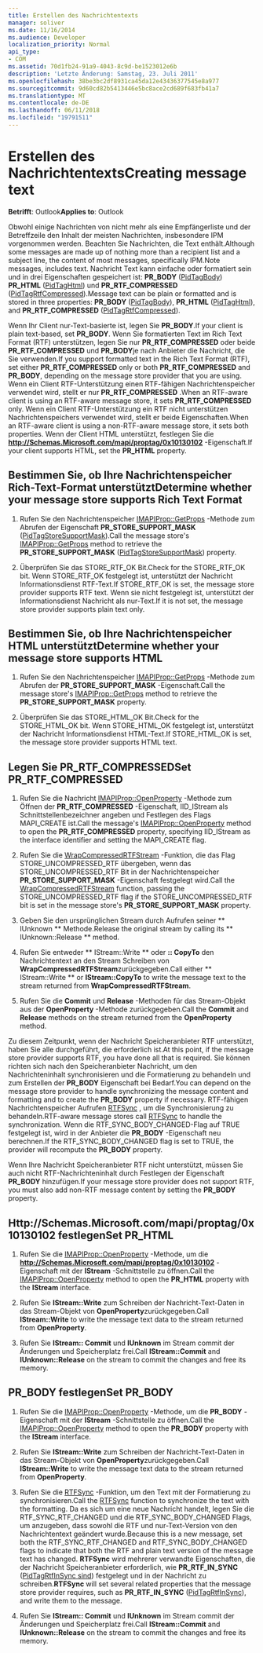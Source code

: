 ```yaml
---
title: Erstellen des Nachrichtentexts
manager: soliver
ms.date: 11/16/2014
ms.audience: Developer
localization_priority: Normal
api_type:
- COM
ms.assetid: 70d1fb24-91a9-4043-8c9d-be1523012e6b
description: 'Letzte Änderung: Samstag, 23. Juli 2011'
ms.openlocfilehash: 38be3bc2df8931ca45da12e43436377545e8a977
ms.sourcegitcommit: 9d60cd82b5413446e5bc8ace2cd689f683fb41a7
ms.translationtype: MT
ms.contentlocale: de-DE
ms.lasthandoff: 06/11/2018
ms.locfileid: "19791511"
---
```

# <a name="creating-message-text"></a><span data-ttu-id="35c5f-103">Erstellen des Nachrichtentexts</span><span class="sxs-lookup"><span data-stu-id="35c5f-103">Creating message text</span></span>

<span data-ttu-id="35c5f-104">**Betrifft**: Outlook</span><span class="sxs-lookup"><span data-stu-id="35c5f-104">**Applies to**: Outlook</span></span> 
  
<span data-ttu-id="35c5f-105">Obwohl einige Nachrichten von nicht mehr als eine Empfängerliste und der Betreffzeile den Inhalt der meisten Nachrichten, insbesondere IPM vorgenommen werden. Beachten Sie Nachrichten, die Text enthält.</span><span class="sxs-lookup"><span data-stu-id="35c5f-105">Although some messages are made up of nothing more than a recipient list and a subject line, the content of most messages, specifically IPM.Note messages, includes text.</span></span> <span data-ttu-id="35c5f-106">Nachricht Text kann einfache oder formatiert sein und in drei Eigenschaften gespeichert ist: **PR\_BODY** ([PidTagBody](pidtagbody-canonical-property.md)) **PR\_HTML** ([PidTagHtml](pidtaghtml-canonical-property.md)) und **PR_RTF_COMPRESSED** ([PidTagRtfCompressed](pidtagrtfcompressed-canonical-property.md)).</span><span class="sxs-lookup"><span data-stu-id="35c5f-106">Message text can be plain or formatted and is stored in three properties: **PR\_BODY** ([PidTagBody](pidtagbody-canonical-property.md)), **PR\_HTML** ([PidTagHtml](pidtaghtml-canonical-property.md)), and **PR_RTF_COMPRESSED** ([PidTagRtfCompressed](pidtagrtfcompressed-canonical-property.md)).</span></span> 

<span data-ttu-id="35c5f-107">Wenn Ihr Client nur-Text-basierte ist, legen Sie **PR\_BODY**.</span><span class="sxs-lookup"><span data-stu-id="35c5f-107">If your client is plain text-based, set **PR\_BODY**.</span></span> <span data-ttu-id="35c5f-108">Wenn Sie formatierten Text im Rich Text Format (RTF) unterstützen, legen Sie nur **PR_RTF_COMPRESSED** oder beide **PR_RTF_COMPRESSED** und **PR\_BODY**je nach Anbieter die Nachricht, die Sie verwenden.</span><span class="sxs-lookup"><span data-stu-id="35c5f-108">If you support formatted text in the Rich Text Format (RTF), set either **PR_RTF_COMPRESSED** only or both **PR_RTF_COMPRESSED** and **PR\_BODY**, depending on the message store provider that you are using.</span></span> <span data-ttu-id="35c5f-109">Wenn ein Client RTF-Unterstützung einen RTF-fähigen Nachrichtenspeicher verwendet wird, stellt er nur **PR_RTF_COMPRESSED** .</span><span class="sxs-lookup"><span data-stu-id="35c5f-109">When an RTF-aware client is using an RTF-aware message store, it sets **PR_RTF_COMPRESSED** only.</span></span> <span data-ttu-id="35c5f-110">Wenn ein Client RTF-Unterstützung ein RTF nicht unterstützen Nachrichtenspeichers verwendet wird, stellt er beide Eigenschaften.</span><span class="sxs-lookup"><span data-stu-id="35c5f-110">When an RTF-aware client is using a non-RTF-aware message store, it sets both properties.</span></span> <span data-ttu-id="35c5f-111">Wenn der Client HTML unterstützt, festlegen Sie die **http://Schemas.Microsoft.com/mapi/proptag/0x10130102** -Eigenschaft.</span><span class="sxs-lookup"><span data-stu-id="35c5f-111">If your client supports HTML, set the **PR_HTML** property.</span></span> 
  
## <a name="determine-whether-your-message-store-supports-rich-text-format"></a><span data-ttu-id="35c5f-112">Bestimmen Sie, ob Ihre Nachrichtenspeicher Rich-Text-Format unterstützt</span><span class="sxs-lookup"><span data-stu-id="35c5f-112">Determine whether your message store supports Rich Text Format</span></span>
  
1. <span data-ttu-id="35c5f-113">Rufen Sie den Nachrichtenspeicher [IMAPIProp::GetProps](imapiprop-getprops.md) -Methode zum Abrufen der Eigenschaft **PR_STORE_SUPPORT_MASK** ([PidTagStoreSupportMask](pidtagstoresupportmask-canonical-property.md)).</span><span class="sxs-lookup"><span data-stu-id="35c5f-113">Call the message store's [IMAPIProp::GetProps](imapiprop-getprops.md) method to retrieve the **PR_STORE_SUPPORT_MASK** ([PidTagStoreSupportMask](pidtagstoresupportmask-canonical-property.md)) property.</span></span>
    
2. <span data-ttu-id="35c5f-114">Überprüfen Sie das STORE_RTF_OK Bit.</span><span class="sxs-lookup"><span data-stu-id="35c5f-114">Check for the STORE_RTF_OK bit.</span></span> <span data-ttu-id="35c5f-115">Wenn STORE_RTF_OK festgelegt ist, unterstützt der Nachricht Informationsdienst RTF-Text.</span><span class="sxs-lookup"><span data-stu-id="35c5f-115">If STORE_RTF_OK is set, the message store provider supports RTF text.</span></span> <span data-ttu-id="35c5f-116">Wenn sie nicht festgelegt ist, unterstützt der Informationsdienst Nachricht als nur-Text.</span><span class="sxs-lookup"><span data-stu-id="35c5f-116">If it is not set, the message store provider supports plain text only.</span></span>
    
## <a name="determine-whether-your-message-store-supports-html"></a><span data-ttu-id="35c5f-117">Bestimmen Sie, ob Ihre Nachrichtenspeicher HTML unterstützt</span><span class="sxs-lookup"><span data-stu-id="35c5f-117">Determine whether your message store supports HTML</span></span>
  
1. <span data-ttu-id="35c5f-118">Rufen Sie den Nachrichtenspeicher [IMAPIProp::GetProps](imapiprop-getprops.md) -Methode zum Abrufen der **PR_STORE_SUPPORT_MASK** -Eigenschaft.</span><span class="sxs-lookup"><span data-stu-id="35c5f-118">Call the message store's [IMAPIProp::GetProps](imapiprop-getprops.md) method to retrieve the **PR_STORE_SUPPORT_MASK** property.</span></span> 
    
2. <span data-ttu-id="35c5f-119">Überprüfen Sie das STORE_HTML_OK Bit.</span><span class="sxs-lookup"><span data-stu-id="35c5f-119">Check for the STORE_HTML_OK bit.</span></span> <span data-ttu-id="35c5f-120">Wenn STORE_HTML_OK festgelegt ist, unterstützt der Nachricht Informationsdienst HTML-Text.</span><span class="sxs-lookup"><span data-stu-id="35c5f-120">If STORE_HTML_OK is set, the message store provider supports HTML text.</span></span> 
    
## <a name="set-prrtfcompressed"></a><span data-ttu-id="35c5f-121">Legen Sie PR\_RTF_COMPRESSED</span><span class="sxs-lookup"><span data-stu-id="35c5f-121">Set PR\_RTF_COMPRESSED</span></span>
  
1. <span data-ttu-id="35c5f-122">Rufen Sie die Nachricht [IMAPIProp::OpenProperty](imapiprop-openproperty.md) -Methode zum Öffnen der **PR_RTF_COMPRESSED** -Eigenschaft, IID_IStream als Schnittstellenbezeichner angeben und Festlegen des Flags MAPI_CREATE ist.</span><span class="sxs-lookup"><span data-stu-id="35c5f-122">Call the message's [IMAPIProp::OpenProperty](imapiprop-openproperty.md) method to open the **PR_RTF_COMPRESSED** property, specifying IID_IStream as the interface identifier and setting the MAPI_CREATE flag.</span></span> 
    
2. <span data-ttu-id="35c5f-123">Rufen Sie die [WrapCompressedRTFStream](wrapcompressedrtfstream.md) -Funktion, die das Flag STORE_UNCOMPRESSED_RTF übergeben, wenn das STORE_UNCOMPRESSED_RTF Bit in der Nachrichtenspeicher **PR_STORE_SUPPORT_MASK** -Eigenschaft festgelegt wird.</span><span class="sxs-lookup"><span data-stu-id="35c5f-123">Call the [WrapCompressedRTFStream](wrapcompressedrtfstream.md) function, passing the STORE_UNCOMPRESSED_RTF flag if the STORE_UNCOMPRESSED_RTF bit is set in the message store's **PR_STORE_SUPPORT_MASK** property.</span></span> 
    
3. <span data-ttu-id="35c5f-124">Geben Sie den ursprünglichen Stream durch Aufrufen seiner ** IUnknown ** Methode.</span><span class="sxs-lookup"><span data-stu-id="35c5f-124">Release the original stream by calling its ** IUnknown::Release ** method.</span></span> 
    
4. <span data-ttu-id="35c5f-125">Rufen Sie entweder ** IStream::Write ** oder **:: CopyTo** den Nachrichtentext an den Stream Schreiben von **WrapCompressedRTFStream**zurückgegeben.</span><span class="sxs-lookup"><span data-stu-id="35c5f-125">Call either ** IStream::Write ** or **IStream::CopyTo** to write the message text to the stream returned from **WrapCompressedRTFStream**.</span></span>
    
5. <span data-ttu-id="35c5f-126">Rufen Sie die **Commit** und **Release** -Methoden für das Stream-Objekt aus der **OpenProperty** -Methode zurückgegeben.</span><span class="sxs-lookup"><span data-stu-id="35c5f-126">Call the **Commit** and **Release** methods on the stream returned from the **OpenProperty** method.</span></span> 
    
<span data-ttu-id="35c5f-127">Zu diesem Zeitpunkt, wenn der Nachricht Speicheranbieter RTF unterstützt, haben Sie alle durchgeführt, die erforderlich ist.</span><span class="sxs-lookup"><span data-stu-id="35c5f-127">At this point, if the message store provider supports RTF, you have done all that is required.</span></span> <span data-ttu-id="35c5f-128">Sie können richten sich nach den Speicheranbieter Nachricht, um den Nachrichteninhalt synchronisieren und die Formatierung zu behandeln und zum Erstellen der **PR\_BODY** Eigenschaft bei Bedarf.</span><span class="sxs-lookup"><span data-stu-id="35c5f-128">You can depend on the message store provider to handle synchronizing the message content and formatting and to create the **PR\_BODY** property if necessary.</span></span> <span data-ttu-id="35c5f-129">RTF-fähigen Nachrichtenspeicher Aufrufen [RTFSync](rtfsync.md) , um die Synchronisierung zu behandeln.</span><span class="sxs-lookup"><span data-stu-id="35c5f-129">RTF-aware message stores call [RTFSync](rtfsync.md) to handle the synchronization.</span></span> <span data-ttu-id="35c5f-130">Wenn die RTF\_SYNC_BODY_CHANGED-Flag auf TRUE festgelegt ist, wird in der Anbieter die **PR_BODY** -Eigenschaft neu berechnen.</span><span class="sxs-lookup"><span data-stu-id="35c5f-130">If the RTF\_SYNC_BODY_CHANGED flag is set to TRUE, the provider will recompute the **PR_BODY** property.</span></span> 
  
<span data-ttu-id="35c5f-131">Wenn Ihre Nachricht Speicheranbieter RTF nicht unterstützt, müssen Sie auch nicht RTF-Nachrichteninhalt durch Festlegen der Eigenschaft **PR_BODY** hinzufügen.</span><span class="sxs-lookup"><span data-stu-id="35c5f-131">If your message store provider does not support RTF, you must also add non-RTF message content by setting the **PR_BODY** property.</span></span> 
  
## <a name="set-prhtml"></a><span data-ttu-id="35c5f-132">Http://Schemas.Microsoft.com/mapi/proptag/0x10130102 festlegen</span><span class="sxs-lookup"><span data-stu-id="35c5f-132">Set PR_HTML</span></span>
  
1. <span data-ttu-id="35c5f-133">Rufen Sie die [IMAPIProp::OpenProperty](imapiprop-openproperty.md) -Methode, um die **http://Schemas.Microsoft.com/mapi/proptag/0x10130102** -Eigenschaft mit der **IStream** -Schnittstelle zu öffnen.</span><span class="sxs-lookup"><span data-stu-id="35c5f-133">Call the [IMAPIProp::OpenProperty](imapiprop-openproperty.md) method to open the **PR_HTML** property with the **IStream** interface.</span></span> 
    
2. <span data-ttu-id="35c5f-134">Rufen Sie **IStream::Write** zum Schreiben der Nachricht-Text-Daten in das Stream-Objekt von **OpenProperty**zurückgegeben.</span><span class="sxs-lookup"><span data-stu-id="35c5f-134">Call **IStream::Write** to write the message text data to the stream returned from **OpenProperty**.</span></span> 
    
3. <span data-ttu-id="35c5f-135">Rufen Sie **IStream:: Commit** und **IUnknown** im Stream commit der Änderungen und Speicherplatz frei.</span><span class="sxs-lookup"><span data-stu-id="35c5f-135">Call **IStream::Commit** and **IUnknown::Release** on the stream to commit the changes and free its memory.</span></span> 
    
## <a name="set-prbody"></a><span data-ttu-id="35c5f-136">PR_BODY festlegen</span><span class="sxs-lookup"><span data-stu-id="35c5f-136">Set PR_BODY</span></span>
  
1. <span data-ttu-id="35c5f-137">Rufen Sie die [IMAPIProp::OpenProperty](imapiprop-openproperty.md) -Methode, um die **PR_BODY** -Eigenschaft mit der **IStream** -Schnittstelle zu öffnen.</span><span class="sxs-lookup"><span data-stu-id="35c5f-137">Call the [IMAPIProp::OpenProperty](imapiprop-openproperty.md) method to open the **PR_BODY** property with the **IStream** interface.</span></span> 
    
2. <span data-ttu-id="35c5f-138">Rufen Sie **IStream::Write** zum Schreiben der Nachricht-Text-Daten in das Stream-Objekt von **OpenProperty**zurückgegeben.</span><span class="sxs-lookup"><span data-stu-id="35c5f-138">Call **IStream::Write** to write the message text data to the stream returned from **OpenProperty**.</span></span> 
    
3. <span data-ttu-id="35c5f-139">Rufen Sie die [RTFSync](rtfsync.md) -Funktion, um den Text mit der Formatierung zu synchronisieren.</span><span class="sxs-lookup"><span data-stu-id="35c5f-139">Call the [RTFSync](rtfsync.md) function to synchronize the text with the formatting.</span></span> <span data-ttu-id="35c5f-140">Da es sich um eine neue Nachricht handelt, legen Sie die RTF_SYNC_RTF_CHANGED und die RTF_SYNC_BODY_CHANGED Flags, um anzugeben, dass sowohl die RTF und nur-Text-Version von den Nachrichtentext geändert wurde.</span><span class="sxs-lookup"><span data-stu-id="35c5f-140">Because this is a new message, set both the RTF_SYNC_RTF_CHANGED and RTF_SYNC_BODY_CHANGED flags to indicate that both the RTF and plain text version of the message text has changed.</span></span> <span data-ttu-id="35c5f-141">**RTFSync** wird mehrerer verwandte Eigenschaften, die der Nachricht Speicheranbieter erforderlich, wie **PR_RTF_IN_SYNC** ([PidTagRtfInSync sind](pidtagrtfinsync-canonical-property.md)) festgelegt und in der Nachricht zu schreiben.</span><span class="sxs-lookup"><span data-stu-id="35c5f-141">**RTFSync** will set several related properties that the message store provider requires, such as **PR_RTF_IN_SYNC** ([PidTagRtfInSync](pidtagrtfinsync-canonical-property.md)), and write them to the message.</span></span>
    
4. <span data-ttu-id="35c5f-142">Rufen Sie **IStream:: Commit** und **IUnknown** im Stream commit der Änderungen und Speicherplatz frei.</span><span class="sxs-lookup"><span data-stu-id="35c5f-142">Call **IStream::Commit** and **IUnknown::Release** on the stream to commit the changes and free its memory.</span></span> 
    

